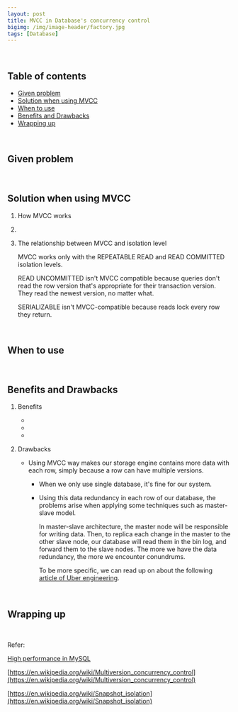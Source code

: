 ```yaml
---
layout: post
title: MVCC in Database's concurrency control
bigimg: /img/image-header/factory.jpg
tags: [Database]
---
```




<br>

## Table of contents
- [Given problem](#given-problem)
- [Solution when using MVCC](#solution-when-using-mvcc)
- [When to use](#when-to-use)
- [Benefits and Drawbacks](#benefits-and-drawbacks)
- [Wrapping up](#wrapping-up)


<br>

## Given problem






<br>

## Solution when using MVCC

1. How MVCC works




2. 



3. The relationship between MVCC and isolation level

    MVCC works only with the REPEATABLE READ and READ COMMITTED isolation levels.

    READ UNCOMMITTED isn't MVCC compatible because queries don't read the row version that's appropriate for their transaction version. They read the newest version, no matter what.

    SERIALIZABLE isn't MVCC-compatible because reads lock every row they return.

<br>

## When to use





<br>

## Benefits and Drawbacks

1. Benefits

    - 
    - 
    - 

2. Drawbacks

    - Using MVCC way makes our storage engine contains more data with each row, simply because a row can have multiple versions.

        - When we only use single database, it's fine for our system.
        - Using this data redundancy in each row of our database, the problems arise when applying some techniques such as master-slave model. 

            In master-slave architecture, the master node will be responsible for writing data. Then, to replica each change in the master to the other slave node, our database will read them in the bin log, and forward them to the slave nodes. The more we have the data redundancy, the more we encounter conundrums.

            To be more specific, we can read up on about the following [article of Uber engineering](https://eng.uber.com/postgres-to-mysql-migration/).

<br>

## Wrapping up






<br>

Refer:

[High performance in MySQL](https://www.amazon.com/High-Performance-MySQL-Optimization-Replication/dp/1449314287)

[https://en.wikipedia.org/wiki/Multiversion_concurrency_control](https://en.wikipedia.org/wiki/Multiversion_concurrency_control)

[https://en.wikipedia.org/wiki/Snapshot_isolation](https://en.wikipedia.org/wiki/Snapshot_isolation)

[]()
